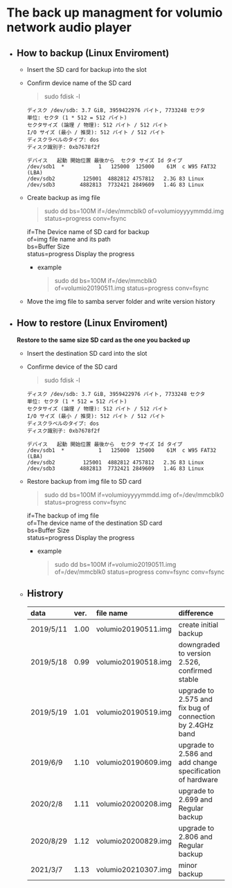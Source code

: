 # The back up managment for volumio network audio player

- ## How to backup (Linux Enviroment)
    - Insert the SD card for backup into the slot
    - Confirm device name of the SD card   
        >  sudo fdisk -l

        ~~~
        ディスク /dev/sdb: 3.7 GiB, 3959422976 バイト, 7733248 セクタ
        単位: セクタ (1 * 512 = 512 バイト)
        セクタサイズ (論理 / 物理): 512 バイト / 512 バイト
        I/O サイズ (最小 / 推奨): 512 バイト / 512 バイト
        ディスクラベルのタイプ: dos
        ディスク識別子: 0xb7678f2f

        デバイス   起動 開始位置 最後から  セクタ サイズ Id タイプ
        /dev/sdb1  *           1   125000  125000    61M  c W95 FAT32 (LBA)
        /dev/sdb2         125001  4882812 4757812   2.3G 83 Linux
        /dev/sdb3        4882813  7732421 2849609   1.4G 83 Linux
        ~~~

    - Create backup as img file
        > sudo dd bs=100M if=/dev/mmcblk0 of=volumioyyyymmdd.img status=progress  conv=fsync   

        if=The Device name of SD card for backup   
        of=img file name and its path   
        bs=Buffer Size   
        status=progress Display the progress   
        - example   
            > sudo dd bs=100M if=/dev/mmcblk0 of=volumio20190511.img status=progress conv=fsync   

    - Move the img file to samba server folder and write version history    
    
- ## How to restore (Linux Enviroment)
    **Restore to the same size SD card as the one you backed up**
    - Insert the destination SD card into the slot
    - Confirme device of the SD card   
        >  sudo fdisk -l

        ~~~
        ディスク /dev/sdb: 3.7 GiB, 3959422976 バイト, 7733248 セクタ
        単位: セクタ (1 * 512 = 512 バイト)
        セクタサイズ (論理 / 物理): 512 バイト / 512 バイト
        I/O サイズ (最小 / 推奨): 512 バイト / 512 バイト
        ディスクラベルのタイプ: dos
        ディスク識別子: 0xb7678f2f

        デバイス   起動 開始位置 最後から  セクタ サイズ Id タイプ
        /dev/sdb1  *           1   125000  125000    61M  c W95 FAT32 (LBA)
        /dev/sdb2         125001  4882812 4757812   2.3G 83 Linux
        /dev/sdb3        4882813  7732421 2849609   1.4G 83 Linux
        ~~~

    - Restore backup from img file to SD card
        > sudo dd bs=100M if=volumioyyyymmdd.img of=/dev/mmcblk0  status=progress conv=fsync    
    
        if=The backup of img file   
        of=The device name of the destination SD card   
        bs=Buffer Size   
        status=progress Display the progress   
        
        - example   
            > sudo dd bs=100M if=volumio20190511.img of=/dev/mmcblk0 status=progress  conv=fsync    conv=fsync

    - ## Histrory
        |data|ver.|file name|difference|remark|
        |:---|:---|:--------|:---------|:-----|
        |2019/5/11|1.00|volumio20190511.img|create initial backup|
        |2019/5/18|0.99|volumio20190518.img|downgraded to version 2.526, confirmed stable|
        |2019/5/19|1.01|volumio20190519.img|upgrade to 2.575 and fix bug of connection by 2.4GHz band|
        |2019/6/9|1.10|volumio20190609.img|upgrade to 2.586 and add change specification of hardware|
        |2020/2/8|1.11|volumio20200208.img|upgrade to 2.699 and Regular backup|
        |2020/8/29|1.12|volumio20200829.img|upgrade to 2.806 and Regular backup|
        |2021/3/7|1.13|volumio20210307.img|minor backup|

